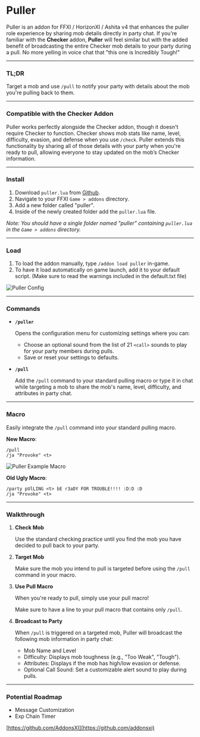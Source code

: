 # Puller

Puller is an addon for FFXI / HorizonXI / Ashita v4 that enhances the puller role experience by sharing mob details directly in party chat. If you're familiar with the **Checker** addon, **Puller** will feel similar but with the added benefit of broadcasting the entire Checker mob details to your party during a pull. No more yelling in voice chat that "this one is Incredibly Tough!"

---

### TL;DR

Target a mob and use `/pull` to notify your party with details about the mob you're pulling back to them.

---

### Compatible with the Checker Addon

Puller works perfectly alongside the Checker addon, though it doesn't require Checker to function. Checker shows mob stats like name, level, difficulty, evasion, and defense when you use `/check`. Puller extends this functionality by sharing all of those details with your party when you're ready to pull, allowing everyone to stay updated on the mob’s Checker information.

---

### Install

1. Download `puller.lua` from [Github](https://github.com/AddonsXI/Puller/blob/main/puller.lua).
2. Navigate to your FFXI `Game > addons` directory.
3. Add a new folder called "puller".
4. Inside of the newly created folder add the `puller.lua` file.

*Note: You should have a single folder named "puller" containing `puller.lua` in the `Game > addons` directory.*

---

### Load

1. To load the addon manually, type `/addon load puller` in-game.
2. To have it load automatically on game launch, add it to your default script. (Make sure to read the warnings included in the default.txt file)

![Puller Config](https://i.imgur.com/OoeejbM.png)

---

### Commands

- **`/puller`**  

  Opens the configuration menu for customizing settings where you can:
  - Choose an optional sound from the list of 21 `<call>` sounds to play for your party members during pulls.
  - Save or reset your settings to defaults.
  
- **`/pull`**  

  Add the `/pull` command to your standard pulling macro or type it in chat while targeting a mob to share the mob's name, level, difficulty, and attributes in party chat.
  
---

### Macro

Easily integrate the `/pull` command into your standard pulling macro.

**New Macro**:

```
/pull
/ja "Provoke" <t>
```

![Puller Example Macro](https://i.imgur.com/ySesqht.png)

**Old Ugly Macro**:

```       
/party pUlLING <t> bE r3aDY FOR TROUBLE!!!! :D:D :D
/ja "Provoke" <t>
```     

---

### Walkthrough

1. **Check Mob** 

    Use the standard checking practice until you find the mob you have decided to pull back to your party.

2. **Target Mob** 

   Make sure the mob you intend to pull is targeted before using the `/pull` command in your macro.

3. **Use Pull Macro**  

   When you're ready to pull, simply use your pull macro!

   Make sure to have a line to your pull macro that contains only `/pull`.

4. **Broadcast to Party**  

   When `/pull` is triggered on a targeted mob, Puller will broadcast the following mob information in party chat:

    - Mob Name and Level
    - Difficulty: Displays mob toughness (e.g., "Too Weak", "Tough").
    - Attributes: Displays if the mob has high/low evasion or defense.
    - Optional Call Sound: Set a customizable alert sound to play during pulls.

---

### Potential Roadmap
- Message Customization
- Exp Chain Timer

[https://github.com/AddonsXI](https://github.com/addonsxi)
